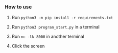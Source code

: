 ### How to use

1) Run `python3 -m pip install -r requirements.txt`

1) Run `python3 program_start.py` in a terminal

2) Run `nc -lk 8000` in another terminal

3) Click the screen
